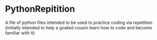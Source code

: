 # PythonRepitition
A file of python files intended to be used to practice coding via repetition (initially intended to help a goated cousin learn how to code and become familiar with it)
